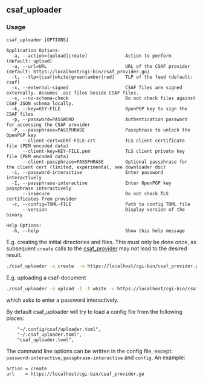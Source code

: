 ## csaf_uploader

### Usage

```
csaf_uploader [OPTIONS]

Application Options:
  -a, --action=[upload|create]              Action to perform (default: upload)
  -u, --url=URL                             URL of the CSAF provider (default: https://localhost/cgi-bin/csaf_provider.go)
  -t, --tlp=[csaf|white|green|amber|red]    TLP of the feed (default: csaf)
  -x, --external-signed                     CSAF files are signed externally. Assumes .asc files beside CSAF files.
  -s, --no-schema-check                     Do not check files against CSAF JSON schema locally.
  -k, --key=KEY-FILE                        OpenPGP key to sign the CSAF files
  -p, --password=PASSWORD                   Authentication password for accessing the CSAF provider
  -P, --passphrase=PASSPHRASE               Passphrase to unlock the OpenPGP key
      --client-cert=CERT-FILE.crt           TLS client certificate file (PEM encoded data)
      --client-key=KEY-FILE.pem             TLS client private key file (PEM encoded data)
      --client-passphrase=PASSPHRASE        Optional passphrase for the client cert (limited, experimental, see downloader doc)
  -i, --password-interactive                Enter password interactively
  -I, --passphrase-interactive              Enter OpenPGP key passphrase interactively
      --insecure                            Do not check TLS certificates from provider
  -c, --config=TOML-FILE                    Path to config TOML file
      --version                             Display version of the binary

Help Options:
  -h, --help                                Show this help message
```
E.g. creating the initial directories and files.
This must only be done once, as subsequent `create` calls to the
[csaf_provider](../docs/csaf_provider.md)
may not lead to the desired result.

```bash
./csaf_uploader -a create  -u https://localhost/cgi-bin/csaf_provider.go
```

E.g. uploading a csaf-document

```bash
./csaf_uploader -a upload -I -t white -u https://localhost/cgi-bin/csaf_provider.go  CSAF-document-1.json
```

which asks to enter a password interactively.

By default csaf_uploader will try to load a config file
from the following places:

```
    "~/.config/csaf/uploader.toml",
    "~/.csaf_uploader.toml",
    "csaf_uploader.toml",
```

The command line options can be written in the config file, except:
`password-interactive`, `passphrase-interactive` and `config`.
An example:

```
action = create
url    = https://localhost/cgi-bin/csaf_provider.go
```
